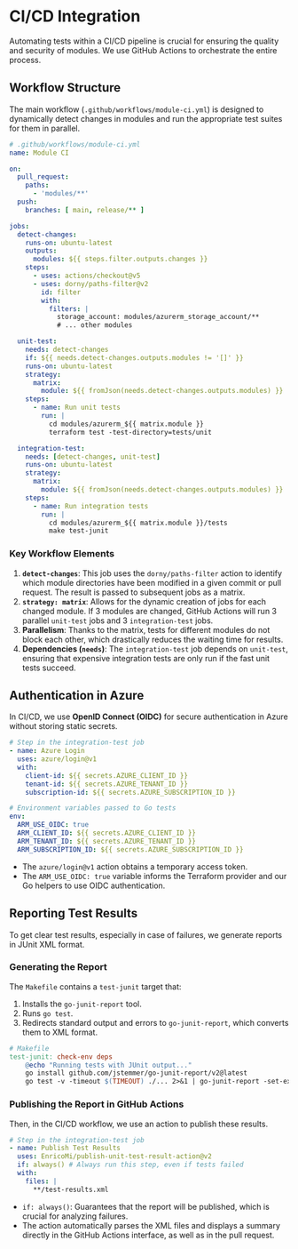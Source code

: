 # CI/CD Integration

Automating tests within a CI/CD pipeline is crucial for ensuring the quality and security of modules. We use GitHub Actions to orchestrate the entire process.

## Workflow Structure

The main workflow (`.github/workflows/module-ci.yml`) is designed to dynamically detect changes in modules and run the appropriate test suites for them in parallel.

```yaml
# .github/workflows/module-ci.yml
name: Module CI

on:
  pull_request:
    paths:
      - 'modules/**'
  push:
    branches: [ main, release/** ]

jobs:
  detect-changes:
    runs-on: ubuntu-latest
    outputs:
      modules: ${{ steps.filter.outputs.changes }}
    steps:
      - uses: actions/checkout@v5
      - uses: dorny/paths-filter@v2
        id: filter
        with:
          filters: |
            storage_account: modules/azurerm_storage_account/**
            # ... other modules

  unit-test:
    needs: detect-changes
    if: ${{ needs.detect-changes.outputs.modules != '[]' }}
    runs-on: ubuntu-latest
    strategy:
      matrix:
        module: ${{ fromJson(needs.detect-changes.outputs.modules) }}
    steps:
      - name: Run unit tests
        run: |
          cd modules/azurerm_${{ matrix.module }}
          terraform test -test-directory=tests/unit

  integration-test:
    needs: [detect-changes, unit-test]
    runs-on: ubuntu-latest
    strategy:
      matrix:
        module: ${{ fromJson(needs.detect-changes.outputs.modules) }}
    steps:
      - name: Run integration tests
        run: |
          cd modules/azurerm_${{ matrix.module }}/tests
          make test-junit
```

### Key Workflow Elements

1.  **`detect-changes`**: This job uses the `dorny/paths-filter` action to identify which module directories have been modified in a given commit or pull request. The result is passed to subsequent jobs as a matrix.
2.  **`strategy: matrix`**: Allows for the dynamic creation of jobs for each changed module. If 3 modules are changed, GitHub Actions will run 3 parallel `unit-test` jobs and 3 `integration-test` jobs.
3.  **Parallelism**: Thanks to the matrix, tests for different modules do not block each other, which drastically reduces the waiting time for results.
4.  **Dependencies (`needs`)**: The `integration-test` job depends on `unit-test`, ensuring that expensive integration tests are only run if the fast unit tests succeed.

## Authentication in Azure

In CI/CD, we use **OpenID Connect (OIDC)** for secure authentication in Azure without storing static secrets.

```yaml
# Step in the integration-test job
- name: Azure Login
  uses: azure/login@v1
  with:
    client-id: ${{ secrets.AZURE_CLIENT_ID }}
    tenant-id: ${{ secrets.AZURE_TENANT_ID }}
    subscription-id: ${{ secrets.AZURE_SUBSCRIPTION_ID }}

# Environment variables passed to Go tests
env:
  ARM_USE_OIDC: true
  ARM_CLIENT_ID: ${{ secrets.AZURE_CLIENT_ID }}
  ARM_TENANT_ID: ${{ secrets.AZURE_TENANT_ID }}
  ARM_SUBSCRIPTION_ID: ${{ secrets.AZURE_SUBSCRIPTION_ID }}
```
-   The `azure/login@v1` action obtains a temporary access token.
-   The `ARM_USE_OIDC: true` variable informs the Terraform provider and our Go helpers to use OIDC authentication.

## Reporting Test Results

To get clear test results, especially in case of failures, we generate reports in JUnit XML format.

### Generating the Report

The `Makefile` contains a `test-junit` target that:
1.  Installs the `go-junit-report` tool.
2.  Runs `go test`.
3.  Redirects standard output and errors to `go-junit-report`, which converts them to XML format.

```makefile
# Makefile
test-junit: check-env deps
	@echo "Running tests with JUnit output..."
	go install github.com/jstemmer/go-junit-report/v2@latest
	go test -v -timeout $(TIMEOUT) ./... 2>&1 | go-junit-report -set-exit-code > test-results.xml
```

### Publishing the Report in GitHub Actions

Then, in the CI/CD workflow, we use an action to publish these results.

```yaml
# Step in the integration-test job
- name: Publish Test Results
  uses: EnricoMi/publish-unit-test-result-action@v2
  if: always() # Always run this step, even if tests failed
  with:
    files: |
      **/test-results.xml
```
-   `if: always()`: Guarantees that the report will be published, which is crucial for analyzing failures.
-   The action automatically parses the XML files and displays a summary directly in the GitHub Actions interface, as well as in the pull request.
